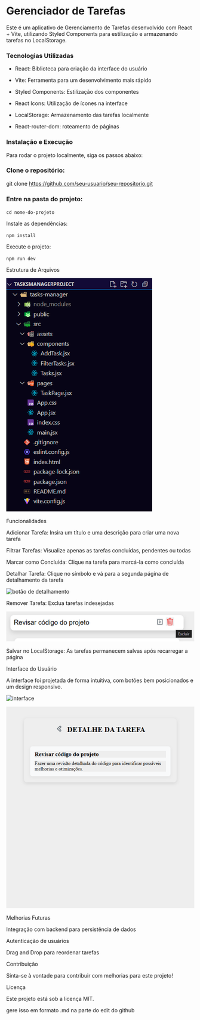 # Gerenciador de Tarefas

Este é um aplicativo de Gerenciamento de Tarefas desenvolvido com React + Vite, utilizando Styled Components para estilização e armazenando tarefas no LocalStorage.

### Tecnologias Utilizadas

- React: Biblioteca para criação da interface do usuário

- Vite: Ferramenta para um desenvolvimento mais rápido

- Styled Components: Estilização dos componentes

- React Icons: Utilização de ícones na interface

- LocalStorage: Armazenamento das tarefas localmente
  
- React-router-dom: roteamento de páginas

### Instalação e Execução

Para rodar o projeto localmente, siga os passos abaixo:

### Clone o repositório:

git clone https://github.com/seu-usuario/seu-repositorio.git

### Entre na pasta do projeto:

`cd nome-do-projeto`

Instale as dependências:

`npm install`

Execute o projeto:

`npm run dev`

Estrutura de Arquivos

![estrutura do projeto](tasks-manager/public/estruturaDoProjeto.png)

Funcionalidades

Adicionar Tarefa: Insira um título e uma descrição para criar uma nova tarefa

Filtrar Tarefas: Visualize apenas as tarefas concluídas, pendentes ou todas

Marcar como Concluída: Clique na tarefa para marcá-la como concluída

Detalhar Tarefa: Clique no símbolo e vá para a segunda página de detalhamento da tarefa

![botão de detalhamento]()

Remover Tarefa: Exclua tarefas indesejadas

![botão delete](tasks-manager/public/botaoDelete.png)

Salvar no LocalStorage: As tarefas permanecem salvas após recarregar a página

Interface do Usuário

A interface foi projetada de forma intuitiva, com botões bem posicionados e um design responsivo.

![interface]()

![tela de detalhamento da tarefa](tasks-manager/public/pagDetalhe.png)

Melhorias Futuras

Integração com backend para persistência de dados

Autenticação de usuários

Drag and Drop para reordenar tarefas

Contribuição

Sinta-se à vontade para contribuir com melhorias para este projeto!

Licença

Este projeto está sob a licença MIT.

gere isso em formato .md na parte do edit do github
